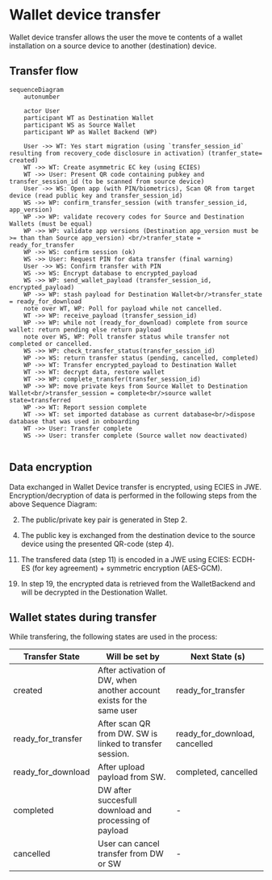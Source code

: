 # Wallet device transfer 

Wallet device transfer allows the user the move te contents of a wallet installation on a source device to another (destination) device.

## Transfer flow
```{mermaid}
sequenceDiagram
    autonumber

    actor User
    participant WT as Destination Wallet
    participant WS as Source Wallet
    participant WP as Wallet Backend (WP)

    User ->> WT: Yes start migration (using `transfer_session_id` resulting from recovery_code disclosure in activation) (tranfer_state= created)
    WT ->> WT: Create asymmetric EC key (using ECIES)
    WT ->> User: Present QR code containing pubkey and transfer_session_id (to be scanned from source device)
    User ->> WS: Open app (with PIN/biometrics), Scan QR from target device (read public key and transfer_session_id)
    WS ->> WP: confirm_transfer_session (with transfer_session_id, app_version)
    WP ->> WP: validate recovery codes for Source and Destination Wallets (must be equal)
    WP ->> WP: validate app versions (Destination app_version must be >= than than Source app_version) <br/>tranfer_state = ready_for_transfer
    WP ->> WS: confirm session (ok)
    WS ->> User: Request PIN for data transfer (final warning)
    User ->> WS: Confirm transfer with PIN
    WS ->> WS: Encrypt database to encrypted_payload
    WS ->> WP: send_wallet_payload (transfer_session_id, encrypted_payload)
    WP ->> WP: stash payload for Destination Wallet<br/>transfer_state = ready_for_download
    note over WT, WP: Poll for payload while not cancelled.
    WT ->> WP: receive_payload (transfer_session_id)
    WP ->> WP: while not (ready_for_download) complete from source wallet: return pending else return payload
    note over WS, WP: Poll transfer status while transfer not completed or cancelled.
    WS ->> WP: check_transfer_status(transfer_session_id)  
    WP ->> WS: return transfer status (pending, cancelled, completed)  
    WP ->> WT: Transfer encrypted_payload to Destination Wallet
    WT ->> WT: decrypt data, restore wallet
    WT ->> WP: complete_transfer(transfer_session_id) 
    WP ->> WP: move private keys from Source Wallet to Destination Wallet<br/>transfer_session = complete<br/>source wallet state=transferred
    WP ->> WT: Report session complete
    WT ->> WT: set imported database as current database<br/>dispose database that was used in onboarding
    WT ->> User: Transfer complete
    WS ->> User: transfer complete (Source wallet now deactivated)
   
```
## Data encryption

Data exchanged in Wallet Device transfer is encrypted, using ECIES in JWE. Encryption/decryption of data is performed in the following steps from the above Sequence Diagram:

2) The public/private key pair is generated in Step 2. 

4. The public key is exchanged from the destination device to the source device using the presented QR-code (step 4). 

11) The transfered data (step 11) is encoded in a JWE using ECIES:  ECDH-ES (for key agreement) + symmetric encryption (AES-GCM).

19. In step 19, the encrypted data is retrieved from the WalletBackend and will be decrypted in the Destionation Wallet.

## Wallet states during transfer

While transfering, the following states are used in the process:

| Transfer State             | Will be set by                                                        | Next State (s)                                |
|----------------------------|-----------------------------------------------------------------------|-----------------------------------------------|
| created                    | After activation of DW, when another account exists for the same user | ready_for_transfer
| ready_for_transfer         | After scan QR from DW. SW is linked to transfer session.              | ready_for_download, cancelled 
| ready_for_download         | After upload payload from SW.                                         | completed, cancelled
| completed                  | DW after succesfull download and processing of payload                | -                    
| cancelled                  | User can cancel transfer from DW or SW                                | -


